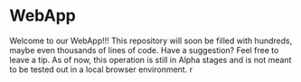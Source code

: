 # WebApp

Welcome to our WebApp!!! This repository will soon be filled with hundreds, maybe even thousands of lines of code. Have a suggestion? Feel free to leave a tip. As of now, this operation is still in Alpha stages and is not meant to be tested out in a local browser environment.
 r
